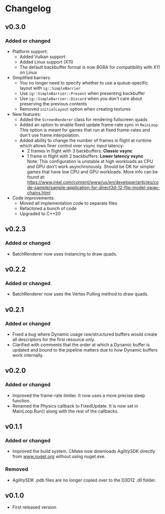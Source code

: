 
# Changelog

## v0.3.0

### Added or changed
- Platform support:
  - Added Vulkan support
  - Added Linux support (X11)
  - The default backbuffer format is now BGRA for compatibility with X11 on Linux
- Simplified barriers:
  - You no longer need to specify whether to use a queue-specific layout with `ig::SimpleBarrier`
  - Use `ig::SimpleBarrier::Present` when presenting backbuffer
  - Use `ig::SimpleBarrier::Discard` when you don't care about preserving the previous contents
  - Removed `initialLayout` option when creating textures
- New features:
  - Added the `ScreenRenderer` class for rendering fullscreen quads
  - Added an option to enable fixed update frame-rate sync in `MainLoop`.
    This option is meant for games that run at fixed frame-rates and don't use frame interpolation.
  - Added ability to change the number of frames in flight at runtime which allows finer control over vsync input latency:
    - 2 frames in flight with 3 backbuffers: **Classic vsync**
    - 1 frame in flight with 2 backbuffers: **Lower latency vsync**  
      Note: This configuration is unstable at high workloads as CPU and GPU don't work asynchronously. Should be OK for simpler games that have low CPU and GPU workloads.
      More info can be found at: https://www.intel.com/content/www/us/en/developer/articles/code-sample/sample-application-for-direct3d-12-flip-model-swap-chains.html
- Code improvements:
  - Moved all implementation code to separate files
  - Refactored a bunch of code
  - Upgraded to C++20

## v0.2.3

### Added or changed
- BatchRenderer now uses Instancing to draw quads.

## v0.2.2

### Added or changed
- BatchRenderer now uses the Vertex Pulling method to draw quads.

## v0.2.1

### Added or changed
- Fixed a bug where Dynamic usage raw/structured buffers would create all descriptors for the first resource only.
- Clarified with comments that the order at which a Dynamic buffer is updated and bound to the pipeline matters due to how Dynamic buffers work internally.

## v0.2.0

### Added or changed
- Improved the frame-rate limiter. It now uses a more precise sleep function.
- Renamed the Physics callback to FixedUpdate. It is now set in MainLoop.Run() along with the rest of the callbacks.

## v0.1.1

### Added or changed
- Improved the build system. CMake now downloads AgilitySDK directly from www.nuget.org without using nuget.exe.

### Removed
- AgilitySDK .pdb files are no longer copied over to the D3D12 .dll folder.

## v0.1.0

- First released version
